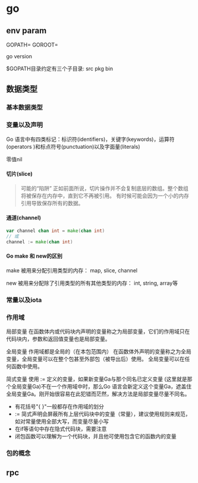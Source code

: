 # go

## env param

GOPATH=
GOROOT=

go version

$GOPATH目录约定有三个子目录: src pkg bin


## 数据类型

### 基本数据类型

### 变量以及声明

Go 语言中有四类标记：标识符(identifiers)，关键字(keywords)，运算符(operators )和标点符号(punctuation)以及字面量(literals)

零值nil

#### 切片(slice)

> 可能的“陷阱”
正如前面所说，切片操作并不会复制底层的数组。整个数组将被保存在内存中，直到它不再被引用。 有时候可能会因为一个小的内存引用导致保存所有的数据。

#### 通道(channel)

```go
var channel chan int = make(chan int)
// 或
channel := make(chan int)
```

#### Go make 和 new的区别

make 被用来分配引用类型的内存： map, slice, channel

new 被用来分配除了引用类型的所有其他类型的内存： int, string, array等

 
### 常量以及iota

### 作用域

局部变量
在函数体内或代码块内声明的变量称之为局部变量，它们的作用域只在代码块内，参数和返回值变量也是局部变量。

全局变量
作用域都是全局的（在本包范围内）
在函数体外声明的变量称之为全局变量，全局变量可以在整个包甚至外部包（被导出后）使用。
全局变量可以在任何函数中使用。

简式变量
使用 := 定义的变量，如果新变量Ga与那个同名已定义变量 (这里就是那个全局变量Ga)不在一个作用域中时，那么Go 语言会新定义这个变量Ga，遮盖住全局变量Ga。刚开始很容易在此犯错而茫然，解决方法是局部变量尽量不同名。

* 有花括号"{ }"一般都存在作用域的划分
* := 简式声明会屏蔽所有上层代码块中的变量（常量），建议使用规则来规范，如对常量使用全部大写，而变量尽量小写
* 在if等语句中存在隐式代码块，需要注意
* 闭包函数可以理解为一个代码块，并且他可使用包含它的函数内的变量

### 包的概念

## rpc

